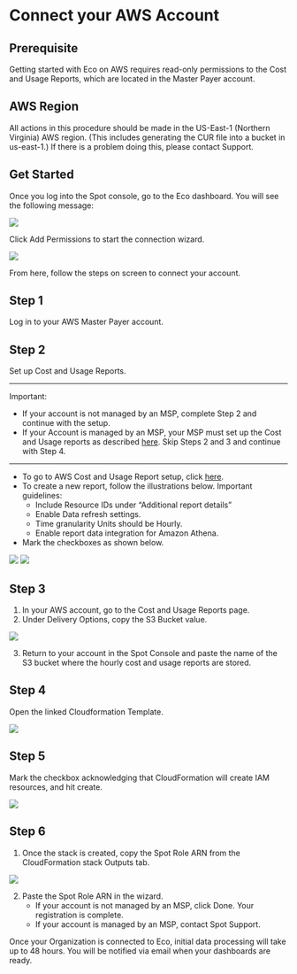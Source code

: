 # Connect your AWS Account

## Prerequisite

Getting started with Eco on AWS requires read-only permissions to the Cost and Usage Reports, which are located in the Master Payer account.

## AWS Region

All actions in this procedure should be made in the US-East-1 (Northern Virginia) AWS region. (This includes generating the CUR file into a bucket in us-east-1.) If there is a problem doing this, please contact Support.

## Get Started

Once you log into the Spot console, go to the Eco dashboard. You will see the following message:

<img src="/eco/_media/gettingstarted-aws-connect-01.png" />

Click Add Permissions to start the connection wizard.

<img src="/eco/_media/gettingstarted-aws-connect-02.png" />

From here, follow the steps on screen to connect your account.

## Step 1

Log in to your AWS Master Payer account.

## Step 2
 Set up Cost and Usage Reports.

---
Important:
* If your account is not managed by an MSP, complete Step 2 and continue with the setup.
* If your Account is managed by an MSP, your MSP must set up the Cost and Usage reports as described [here](eco/getting-started/connect-account-customer-working-with-msp.md). Skip Steps 2 and 3 and continue with Step 4.

---

* To go to AWS Cost and Usage Report setup, click [here](https://console.aws.amazon.com/billing/home?#/reports).
* To create a new report, follow the illustrations below. Important guidelines:
  * Include Resource IDs under “Additional report details”
  * Enable Data refresh settings.
  * Time granularity Units should be Hourly.
  * Enable report data integration for Amazon Athena.
* Mark the checkboxes as shown below.

<img src="/eco/_media/gettingstarted-aws-connect-03.png" />

<img src="/eco/_media/gettingstarted-aws-connect-04.png" />

## Step 3

1. In your AWS account, go to the Cost and Usage Reports page.
2. Under Delivery Options, copy the S3 Bucket value.

<img src="/eco/_media/gettingstarted-aws-connect-05.png" />

3. Return to your account in the Spot Console and paste the name of the S3 bucket where the hourly cost and usage reports are stored.

## Step 4

Open the linked Cloudformation Template.  

<img src="/eco/_media/gettingstarted-aws-connect-06.png" />

## Step 5

Mark the checkbox acknowledging that CloudFormation will create IAM resources, and hit create.

<img src="/eco/_media/gettingstarted-aws-connect-07.png" />

## Step 6

1. Once the stack is created, copy the Spot Role ARN from the CloudFormation stack Outputs tab.

<img src="/eco/_media/gettingstarted-aws-connect-08.png" />

2. Paste the Spot Role ARN in the wizard.
   * If your account is not managed by an MSP, click Done. Your registration is complete.
   * If your account is managed by an MSP, contact Spot Support.

Once your Organization is connected to Eco, initial data processing will take up to 48 hours. You will be notified via email when your dashboards are ready.
